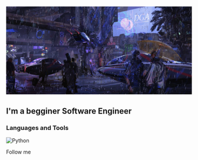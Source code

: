 [![Header](https://github.com/KadenDev/KadenDev/blob/main/assets/banner.gif)](https://github.com/KadenDev/)

## I'm a begginer Software Engineer

### Languages and Tools
![Python](https://img.shields.io/badge/-Python-405e55?style=for-the-badge&logo=python)

Follow me
